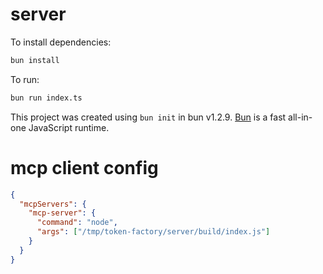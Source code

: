 # server

To install dependencies:

```bash
bun install
```

To run:

```bash
bun run index.ts
```

This project was created using `bun init` in bun v1.2.9. [Bun](https://bun.sh) is a fast all-in-one JavaScript runtime.

# mcp client config

```json
{
  "mcpServers": {
    "mcp-server": {
      "command": "node",
      "args": ["/tmp/token-factory/server/build/index.js"]
    }
  }
}

```
